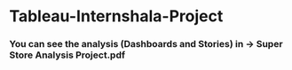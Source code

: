 # Tableau-Internshala-Project

### You can see the analysis (Dashboards and Stories) in -> Super Store Analysis Project.pdf
